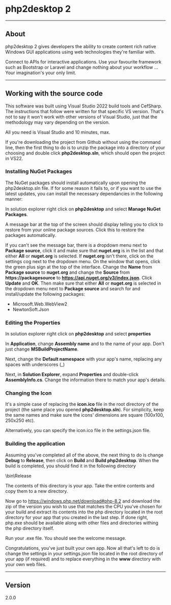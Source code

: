 # php2desktop 2

-----

## About

php2desktop 2 gives developers the ability to create content rich native Windows GUI applications using web technologies they're familiar with.

Connect to APIs for interactive applications. Use your favourite framework such as Bootstrap or Laravel and change nothing about your workflow ... Your imagination's your only limit.

-----

## Working with the source code

This software was built using Visual Studio 2022 build tools and CefSharp. The instructions that follow were written for that specific VS version. That's not to say it won't work with other versions of Visual Studio, just that the methodology may vary depending on the version.

All you need is Visual Studio and 10 minutes, max.

If you're downloading the project from Github without using the command line, then the first thing to do is to unzip the package into a directory of your choosing and double click **php2desktop.sln**, which should open the project in VS22.

### Installing NuGet Packages

The NuGet packages should install automatically upon opening the php2desktop.sln file. If for some reason it fails to, or if you want to use the latest updates, you can install the necessary dependancies in the following manner:

In solution explorer right click on **php2desktop** and select **Manage NuGet Packages**. 

A message bar at the top of the screen should display telling you to click to restore from your online package sources. Click this to restore the packages automatically.

If you can't see the message bar, there is a dropdown menu next to **Package source**, click it and make sure that **nuget.org** is in the list and that either **All** or **nuget.org** is selected. If **nuget.org** isn't there, click on the settings cog next to the dropdown menu. On the window that opens, click the green plus sign at the top of the interface. Change the **Name** from **Package source** to **nuget.org** and change the **Source** from **https://packagesource** to **https://api.nuget.org/v3/index.json**. Click **Update** and **OK**. Then make sure that either **All** or **nuget.org** is selected in the dropdown menu next to **Package source** and search for and install/update the following packages:

- Microsoft.Web.WebView2
- NewtonSoft.Json

### Editing the Properties

In solution explorer right click on **php2desktop** and select **properties**

In **Application**, change **Assembly name** and to the name of your app. Don't just change **MSBuildProjectName**.

Next, change the **Default namespace** with your app's name, replacing any spaces with underscores (_)

Next, in **Solution Explorer**, expand **Properties** and double-click **AssemblyInfo.cs**. Change the information there to match your app's details.

### Changing the Icon
It's a simple case of replacing the **icon.ico** file in the root directory of the project (the same place you opened **php2desktop.sln**). For simplicity, keep the same names and make sure the icons' dimensions are square (100x100, 250x250 etc).

Alternatively, you can specify the icon.ico file in the settings.json file.

### Building the application

Assuming you've completed all of the above, the next thing to do is change **Debug** to **Release**, then click on **Build** and **Build php2desktop**. When the build is completed, you should find it in the following directory

\bin\Release

The contents of this directory is your app. Take the entire contents and copy them to a new directory.

Now go to https://windows.php.net/download#php-8.2 and download the zip of the version you wish to use that matches the CPU you've chosen for your build and extract its contents into the php directory located in the root directory for your app that you created in the last step. If done right, php.exe should be available along with other files and directories withing the php directory itself.

Run your .exe file. You should see the welcome message.

Congratulations, you've just built your own app. Now all that's left to do is change the settings in your settings.json file located in the root directory of your app (if required) and to replace everything in the **www** directory with your own web files.

-----

## Version

2.0.0